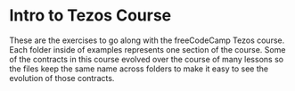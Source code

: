 # Intro to Tezos Course

These are the exercises to go along with the freeCodeCamp Tezos course. Each folder inside of examples represents one section of the course. Some of the contracts in this course evolved over the course of many lessons so the files keep the same name across folders to make it easy to see the evolution of those contracts.
